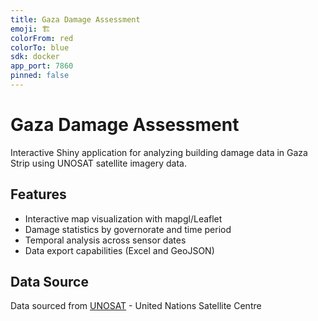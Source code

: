 ```yaml
---
title: Gaza Damage Assessment
emoji: 🏗️
colorFrom: red
colorTo: blue
sdk: docker
app_port: 7860
pinned: false
---
```


# Gaza Damage Assessment

Interactive Shiny application for analyzing building damage data in Gaza Strip using UNOSAT satellite imagery data.

## Features
- Interactive map visualization with mapgl/Leaflet
- Damage statistics by governorate and time period
- Temporal analysis across sensor dates
- Data export capabilities (Excel and GeoJSON)

## Data Source
Data sourced from [UNOSAT](https://unosat.org/) - United Nations Satellite Centre